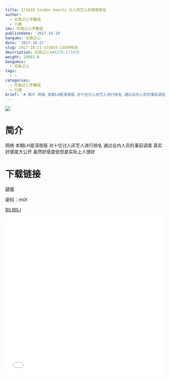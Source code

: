 ```yaml
---
title: 171019 london hearts 讨人厌艺人好感度排名
author:
  - 伦敦之心字幕组
  - 九條
zmz: 伦敦之心字幕组
publishdate: '2017-10-19'
bangumi: 伦敦之心
date: '2017-10-21'
slug: 2017-10-21-171019-15599926
description: 伦敦之心&#8226;171019
weight: 28981.0
bangumis:
  - 伦敦之心
tags:
  - ~
categories:
  - 伦敦之心字幕组
  - 九條
brief: '# 简介 网络 本期LH是深夜版 对十位讨人厌艺人进行排名 通过业内人员的事前调查 真实好感度大公开 虽然好感度低但是实际上人很好 # 下载链接'
---
```

![](https://i.imgur.com/cVyWiNW.png)
# 简介  
网络
本期LH是深夜版 对十位讨人厌艺人进行排名 通过业内人员的事前调查 真实好感度大公开 虽然好感度低但是实际上人很好

# 下载链接

<a href="http://pan.baidu.com/s/1qXRMmIC" target="_blank">链接</a>

密码：rh0t
 
[BILIBILI](https://www.bilibili.com/video/av15599926/)

<div class="vcontainer"><div class="vcontainer">  <iframe class='video' class='video' src="//www.bilibili.com/blackboard/player.html?aid=15599926" width="100%" height="500" frameborder="0" allowfullscreen="allowfullscreen"></iframe></div></div>

